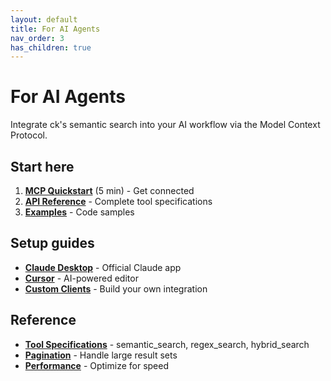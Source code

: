 ```yaml
---
layout: default
title: For AI Agents
nav_order: 3
has_children: true
---
```


# For AI Agents

Integrate ck's semantic search into your AI workflow via the Model Context Protocol.

## Start here

1. **[MCP Quickstart](mcp-quickstart.html)** (5 min) - Get connected
2. **[API Reference](mcp-api.html)** - Complete tool specifications
3. **[Examples](examples.html)** - Code samples

## Setup guides

- **[Claude Desktop](claude-desktop.html)** - Official Claude app
- **[Cursor](cursor.html)** - AI-powered editor
- **[Custom Clients](custom-clients.html)** - Build your own integration

## Reference

- **[Tool Specifications](tool-specs.html)** - semantic_search, regex_search, hybrid_search
- **[Pagination](pagination.html)** - Handle large result sets
- **[Performance](performance.html)** - Optimize for speed
